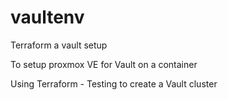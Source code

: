 # vaultenv
Terraform a vault setup

To setup proxmox VE for Vault on a container

Using Terraform - Testing to create a Vault cluster

